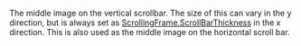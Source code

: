 The middle image on the vertical scrollbar. The size of this can vary in
the y direction, but is always set as [ScrollingFrame.ScrollBarThickness](https://create.roblox.com/docs/reference/engine/classes/ScrollingFrame#ScrollBarThickness)
in the x direction. This is also used as the middle image on the
horizontal scroll bar.